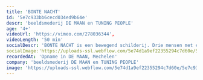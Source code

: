 ```yaml
---
title: 'BONTE NACHT'
id: '5e7c933bb6cecd034ed9b64e'
descr: 'beeldsmederij DE MAAN en TUNING PEOPLE'
age: '4+'
videoUrl: 'https://vimeo.com/278036344',
videoLength: '50 min'
socialDescr: 'BONTE NACHT is een bewegend schilderij. Drie mensen met emmers verf en gebricoleerde schilderobjecten bekladden hun omgeving en zichzelf. Ze belanden in een kleurrijke droom waarin ze transformeren tot extravagante figuren met gekleurde gezichten en veelbenige wezens. Ze glibberen van het ene schilderachtige tafereel naar het andere.'
socialImage:'https://uploads-ssl.webflow.com/5e74d1a9ef22355294c7d60e/5e7c9335623426a5289ae209_BONTE%20NACHT_Diego%20Franssens.jpg'
recordedAt: 'Opname in DE MAAN, Mechelen'
company: 'beeldsmederij DE MAAN en TUNING PEOPLE'
image: 'https://uploads-ssl.webflow.com/5e74d1a9ef22355294c7d60e/5e7c9335623426a5289ae209_BONTE%20NACHT_Diego%20Franssens.jpg'
---
```

